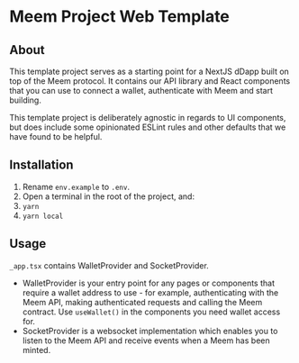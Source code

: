 # Meem Project Web Template

## About

This template project serves as a starting point for a NextJS dDapp built on top of the Meem protocol. It contains our API library and React components that you can use to connect a wallet, authenticate with Meem and start building.

This template project is deliberately agnostic in regards to UI components, but does include some opinionated ESLint rules and other defaults that we have found to be helpful.

## Installation

1. Rename `env.example` to `.env`.
2. Open a terminal in the root of the project, and:
3. `yarn`
4. `yarn local`

## Usage

`_app.tsx` contains WalletProvider and SocketProvider.

- WalletProvider is your entry point for any pages or components that require a wallet address to use - for example, authenticating with the Meem API, making authenticated requests and calling the Meem contract. Use `useWallet()` in the components you need wallet access for.
- SocketProvider is a websocket implementation which enables you to listen to the Meem API and receive events when a Meem has been minted.

